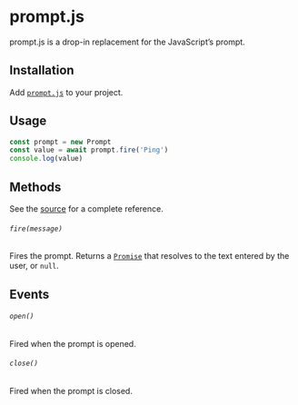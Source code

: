 # prompt.js

prompt.js is a drop-in replacement for the JavaScript’s prompt.

## Installation

Add [`prompt.js`](scripts/prompt.js) to your project.

## Usage

``` javascript
const prompt = new Prompt
const value = await prompt.fire('Ping')
console.log(value)
```

## Methods

See the [source](scripts/prompt.js) for a complete reference.

###### `fire(message)`

Fires the prompt.
Returns a [`Promise`] that resolves to the text entered by the user, or `null`.

[`Promise`]: https://developer.mozilla.org/en-US/docs/Web/JavaScript/Reference/Global_Objects/Promise

## Events

###### `open()`

Fired when the prompt is opened.

###### `close()`

Fired when the prompt is closed.
